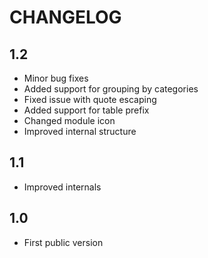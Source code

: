 CHANGELOG
=========

1.2
---

 * Minor bug fixes
 * Added support for grouping by categories
 * Fixed issue with quote escaping
 * Added support for table prefix
 * Changed module icon
 * Improved internal structure

1.1
---

 * Improved internals

1.0
---

 * First public version